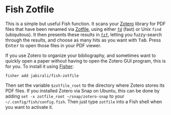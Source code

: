 # Fish Zotfile

This is a simple but useful Fish function. It scans your [Zotero][1] library
for PDF files that have been renamed via [Zotfile][2], using either [`fd`][3]
(fast) or Unix `find` (ubiquitous). It then presents these results in [`fzf`][4],
letting you fuzzy-search through the results, and choose as many hits as you want
with <kbd>Tab</kbd>. Press <kbd>Enter</kbd> to open those files in your PDF viewer. 

If you use Zotero to organize your bibliography, and sometimes want to quickly 
open a paper without having to open the Zotero GUI program, this is for you.
To install it using [Fisher][5]:

    fisher add jabirali/fish-zotfile

Then set the variable `$zotfile_root` to the directory where Zotero stores its
PDF files. If you installed Zotero via Snap on Ubuntu, this can be done by adding
`set -x zotfile_root ~/snap/zotero-snap` to your `~/.config/fish/config.fish`.
Then just type `zotfile` into a Fish shell when you want to activate it.

[1]: https://www.zotero.org/
[2]: http://zotfile.com/
[3]: https://github.com/sharkdp/fd
[4]: https://github.com/junegunn/fzf
[5]: https://github.com/jorgebucaran/fisher
